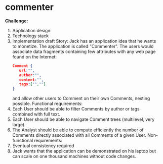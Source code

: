# commenter

**Challenge:**
1. Application design
2. Technology stack
3. Implementation draft
   Story:
   Jack has an application idea that he wants to monetize. The application is called "Commenter".
   The users would associate data fragments containing few attributes with any web page found on the
   Internet:
   ```json
   Comment {
      url:"",
      author:"",
      content:"",
      tags:["",""]
   }
   ```
   and allow other users to Comment on their own Comments, nesting possible.
   Functional requirements:
4. Each User should be able to filter Comments by author or tags combined with full text.
5. Each User should be able to navigate Comment trees (multilevel, very large).
6. The Analyst should be able to compute efficiently the number of Comments directly associated with all
   Comments of a given User.
   Non-functional requirements:
7. Eventual consistency required
8. Jack wants that the application can be demonstrated on his laptop but can scale on one thousand
   machines without code changes.
